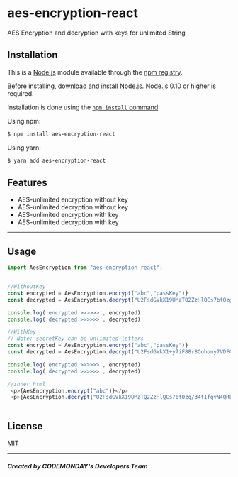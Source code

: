 # aes-encryption-react

AES Encryption and decryption with keys for unlimited String

## Installation

This is a [Node.js](https://nodejs.org/en/) module available through the
[npm registry](https://www.npmjs.com/).

Before installing, [download and install Node.js](https://nodejs.org/en/download/).
Node.js 0.10 or higher is required.

Installation is done using the
[`npm install` command](https://docs.npmjs.com/getting-started/installing-npm-packages-locally):

Using npm:

```bash
$ npm install aes-encryption-react
```

Using yarn:

```bash
$ yarn add aes-encryption-react
```

## Features

  * AES-unlimited encryption without key
  * AES-unlimited decryption without key
  * AES-unlimited encryption with key
  * AES-unlimited decryption with key

------

## Usage

```js
import AesEncryption from "aes-encryption-react";


//WithoutKey
const encrypted = AesEncryption.encrypt("abc","passKey")}
const decrypted = AesEncryption.decrypt("U2FsdGVkX19UMzTQ2ZzHlQCs7bfOzg/34fIfqvN4QRE=","passKey")

console.log('encrypted >>>>>>', encrypted)
console.log('decrypted >>>>>>', decrypted)

//WithKey
// Note: secretKey can be unlimited letters
const encrypted = AesEncryption.encrypt("abc","passKey")}
const decrypted = AesEncryption.decrypt("U2FsdGVkX1+y7iF88r8Oohony7VDFCzmvmP3t9cns7w=","passKey")

console.log('encrypted >>>>>>', encrypted)
console.log('decrypted >>>>>>', decrypted)

//inner html
 <p>{AesEncryption.encrypt("abc")}</p>
 <p>{AesEncryption.decrypt("U2FsdGVkX19UMzTQ2ZzHlQCs7bfOzg/34fIfqvN4QRE=")}</p>
 
```



## License

  [MIT](LICENSE)

---

#### *Created by CODEMONDAY's Developers Team*

